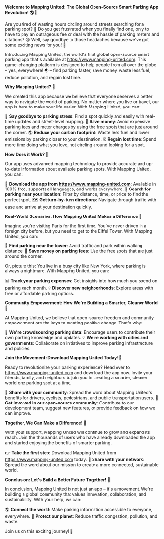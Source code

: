 **Welcome to Mapping United: The Global Open-Source Smart Parking App Revolution! 🌎🚗**

Are you tired of wasting hours circling around streets searching for a parking spot? 🤯 Do you get frustrated when you finally find one, only to have to pay an outrageous fee or deal with the hassle of parking meters and citations? 😩 Well, say goodbye to those headaches because we've got some exciting news for you! 🎉

Introducing Mapping United, the world's first global open-source smart parking app that's available at https://www.mapping-united.com. This game-changing platform is designed to help people from all over the globe – yes, everywhere! 🌏 – find parking faster, save money, waste less fuel, reduce pollution, and regain lost time.

**Why Mapping United? 🤔**

We created this app because we believe that everyone deserves a better way to navigate the world of parking. No matter where you live or travel, our app is here to make your life easier. With Mapping United, you can:

🌟 **Say goodbye to parking stress**: Find a spot quickly and easily with real-time updates and street-level mapping.
💸 **Save money**: Avoid expensive parking fees and meter charges by using the free spots that are just around the corner.
🌎 **Reduce your carbon footprint**: Waste less fuel and lower emissions by parking closer to your destination.
⏰ **Regain lost time**: Spend more time doing what you love, not circling around looking for a spot.

**How Does it Work? 🤔**

Our app uses advanced mapping technology to provide accurate and up-to-date information about available parking spots. With Mapping United, you can:

📲 **Download the app from https://www.mapping-united.com**: Available in 100% free, supports all languages, and works everywhere.
📍 **Search for parking near your location**: Filter by distance, time, or price to find the perfect spot.
🗺️ **Get turn-by-turn directions**: Navigate through traffic with ease and arrive at your destination quickly.

**Real-World Scenarios: How Mapping United Makes a Difference 🌟**

Imagine you're visiting Paris for the first time. You've never driven in a foreign city before, but you need to get to the Eiffel Tower. With Mapping United, you can:

📍 **Find parking near the tower**: Avoid traffic and park within walking distance.
💸 **Save money on parking fees**: Use the free spots that are just around the corner.

Or, picture this: You live in a busy city like New York, where parking is always a nightmare. With Mapping United, you can:

📊 **Track your parking expenses**: Get insights into how much you spend on parking each month.
💡 **Discover new neighborhoods**: Explore areas with free or affordable parking options.

**Community Empowerment: How We're Building a Smarter, Cleaner World 🌟**

At Mapping United, we believe that open-source freedom and community empowerment are the keys to creating positive change. That's why:

🤝 **We're crowdsourcing parking data**: Encourage users to contribute their own parking knowledge and updates.
💡 **We're working with cities and governments**: Collaborate on initiatives to improve parking infrastructure and policies.

**Join the Movement: Download Mapping United Today! 🎉**

Ready to revolutionize your parking experience? Head over to https://www.mapping-united.com and download the app now. Invite your friends, family, and neighbors to join you in creating a smarter, cleaner world one parking spot at a time.

💬 **Share with your community**: Spread the word about Mapping United's benefits for drivers, cyclists, pedestrians, and public transportation users.
📱 **Get involved in our open-source community**: Contribute to our development team, suggest new features, or provide feedback on how we can improve.

**Together, We Can Make a Difference! 🌟**

With your support, Mapping United will continue to grow and expand its reach. Join the thousands of users who have already downloaded the app and started enjoying the benefits of smarter parking.

👉 **Take the first step**: Download Mapping United from https://www.mapping-united.com today.
📲 **Share with your network**: Spread the word about our mission to create a more connected, sustainable world.

**Conclusion: Let's Build a Better Future Together! 🌟**

In conclusion, Mapping United is not just an app – it's a movement. We're building a global community that values innovation, collaboration, and sustainability. With your help, we can:

🌎 **Connect the world**: Make parking information accessible to everyone, everywhere.
💚 **Protect our planet**: Reduce traffic congestion, pollution, and waste.

Join us on this exciting journey! 🚀